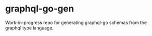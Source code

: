 # graphql-go-gen

Work-in-progress repo for generating graphql-go schemas from the graphql type language.
